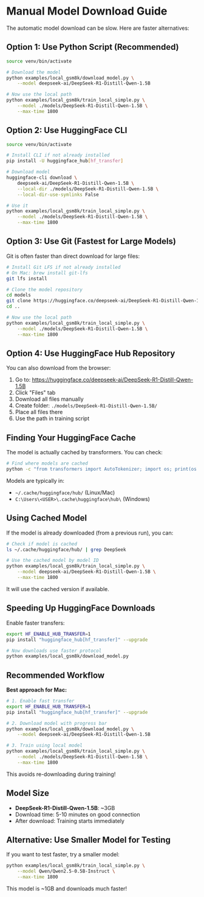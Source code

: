 # Manual Model Download Guide

The automatic model download can be slow. Here are faster alternatives:

## Option 1: Use Python Script (Recommended)

```bash
source venv/bin/activate

# Download the model
python examples/local_gsm8k/download_model.py \
    --model deepseek-ai/DeepSeek-R1-Distill-Qwen-1.5B

# Now use the local path
python examples/local_gsm8k/train_local_simple.py \
    --model ./models/DeepSeek-R1-Distill-Qwen-1.5B \
    --max-time 1800
```

## Option 2: Use HuggingFace CLI

```bash
source venv/bin/activate

# Install CLI if not already installed
pip install -U huggingface_hub[hf_transfer]

# Download model
huggingface-cli download \
    deepseek-ai/DeepSeek-R1-Distill-Qwen-1.5B \
    --local-dir ./models/DeepSeek-R1-Distill-Qwen-1.5B \
    --local-dir-use-symlinks False

# Use it
python examples/local_gsm8k/train_local_simple.py \
    --model ./models/DeepSeek-R1-Distill-Qwen-1.5B \
    --max-time 1800
```

## Option 3: Use Git (Fastest for Large Models)

Git is often faster than direct download for large files:

```bash
# Install Git LFS if not already installed
# On Mac: brew install git-lfs
git lfs install

# Clone the model repository
cd models
git clone https://huggingface.co/deepseek-ai/DeepSeek-R1-Distill-Qwen-1.5B
cd ..

# Now use the local path
python examples/local_gsm8k/train_local_simple.py \
    --model ./models/DeepSeek-R1-Distill-Qwen-1.5B \
    --max-time 1800
```

## Option 4: Use HuggingFace Hub Repository

You can also download from the browser:

1. Go to: https://huggingface.co/deepseek-ai/DeepSeek-R1-Distill-Qwen-1.5B
2. Click "Files" tab
3. Download all files manually
4. Create folder: `./models/DeepSeek-R1-Distill-Qwen-1.5B/`
5. Place all files there
6. Use the path in training script

## Finding Your HuggingFace Cache

The model is actually cached by transformers. You can check:

```bash
# Find where models are cached
python -c "from transformers import AutoTokenizer; import os; print(os.path.expanduser('~/.cache/huggingface/'))"
```

Models are typically in:
- `~/.cache/huggingface/hub/` (Linux/Mac)
- `C:\Users\<USER>\.cache\huggingface\hub\` (Windows)

## Using Cached Model

If the model is already downloaded (from a previous run), you can:

```bash
# Check if model is cached
ls ~/.cache/huggingface/hub/ | grep DeepSeek

# Use the cached model by model ID
python examples/local_gsm8k/train_local_simple.py \
    --model deepseek-ai/DeepSeek-R1-Distill-Qwen-1.5B \
    --max-time 1800
```

It will use the cached version if available.

## Speeding Up HuggingFace Downloads

Enable faster transfers:

```bash
export HF_ENABLE_HUB_TRANSFER=1
pip install "huggingface_hub[hf_transfer]" --upgrade

# Now downloads use faster protocol
python examples/local_gsm8k/download_model.py
```

## Recommended Workflow

**Best approach for Mac:**

```bash
# 1. Enable fast transfer
export HF_ENABLE_HUB_TRANSFER=1
pip install "huggingface_hub[hf_transfer]" --upgrade

# 2. Download model with progress bar
python examples/local_gsm8k/download_model.py \
    --model deepseek-ai/DeepSeek-R1-Distill-Qwen-1.5B

# 3. Train using local model
python examples/local_gsm8k/train_local_simple.py \
    --model ./models/DeepSeek-R1-Distill-Qwen-1.5B \
    --max-time 1800
```

This avoids re-downloading during training!

## Model Size

- **DeepSeek-R1-Distill-Qwen-1.5B**: ~3GB
- Download time: 5-10 minutes on good connection
- After download: Training starts immediately

## Alternative: Use Smaller Model for Testing

If you want to test faster, try a smaller model:

```bash
python examples/local_gsm8k/train_local_simple.py \
    --model Qwen/Qwen2.5-0.5B-Instruct \
    --max-time 1800
```

This model is ~1GB and downloads much faster!

